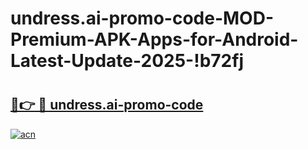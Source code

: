 # undress.ai-promo-code-MOD-Premium-APK-Apps-for-Android-Latest-Update-2025-!b72fj

# <h2><a href="https://hko8ad.esa.edu.pl?title=undress.ai-promo-code&ref=b72fj">🔗👉 🔴 undress.ai-promo-code</a></h2>

[![acn](https://github.com/user-attachments/assets/0f9c940e-d8b0-45ae-aac7-cd30a18b3e1c)](https://hko8ad.esa.edu.pl?title=undress.ai-promo-code&ref=b72fj)

